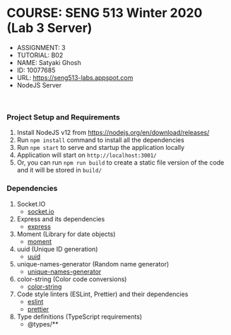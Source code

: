 # COURSE: SENG 513 Winter 2020 (Lab 3 Server)

- ASSIGNMENT: 3
- TUTORIAL: B02
- NAME: Satyaki Ghosh
- ID: 10077685
- URL: https://seng513-labs.appspot.com
- NodeJS Server

<br />

### Project Setup and Requirements

1. Install NodeJS v12 from https://nodejs.org/en/download/releases/
1. Run `npm install` command to install all the dependencies
1. Run `npm start` to serve and startup the application locally
1. Application will start on `http://localhost:3001/`
1. Or, you can run `npm run build` to create a static file version of the code and it will be stored in `build/`

### Dependencies

1. Socket.IO
   - [socket.io](https://www.npmjs.com/package/socket.io)
1. Express and its dependencies
   - [express](https://www.npmjs.com/package/express)
1. Moment (Library for date objects)
   - [moment](https://www.npmjs.com/package/moment)
1. uuid (Unique ID generation)
   - [uuid](https://www.npmjs.com/package/uuid)
1. unique-names-generator (Random name generator)
   - [unique-names-generator](https://www.npmjs.com/package/unique-names-generator)
1. color-string (Color code conversions)
   - [color-string](https://www.npmjs.com/package/color-string)
1. Code style linters (ESLint, Prettier) and their dependencies
   - [eslint](https://www.npmjs.com/package/eslint)
   - [prettier](https://www.npmjs.com/package/prettier)
1. Type definitions (TypeScript requirements)
   - @types/\*\*
